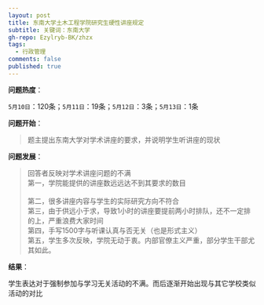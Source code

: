 ```yaml
---
layout: post
title: 东南大学土木工程学院研究生硬性讲座规定
subtitle: 关键词：东南大学
gh-repo: Ezylryb-BK/zhzx
tags:
  - 行政管理
comments: false
published: true
---
```


**问题热度**：

``5月10日``：120条；``5月11日``：19条；``5月12日``：3条；``5月13日``：1条

**问题开始**：

>题主提出东南大学对学术讲座的要求，并说明学生听讲座的现状

**问题发展**：

>回答者反映对学术讲座问题的不满<br>
>第一，学院能提供的讲座数远远达不到其要求的数目<br>
><br>第二，很多讲座内容与学生的实际研究方向不符合
><br>第三，由于供远小于求，导致1小时的讲座要提前两小时排队，还不一定排的上，严重浪费大家时间
><br>第四，手写1500字与听课认真与否无关（也是形式主义）
><br>第五，学生多次反映，学院无动于衷。内部官僚主义严重，部分学生干部尤其如此。

**结果**：

学生表达对于强制参加与学习无关活动的不满。而后逐渐开始出现与其它学校类似活动的对比
